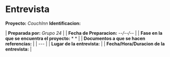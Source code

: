 # **Entrevista**

**Proyecto:** *CouchInn*
**Identificacion:** *<Numero>*

| **Preparada por:** *Grupo 24*                                                         |
| **Fecha de Preparacion:** *--/--/--*                                                  |
| **Fase en la que se encuentra el proyecto:** * <fase> *                               |
| **Documentos a que se hacen referencias:** *<documentos>*                             |
| ---                                                                                   |
| **Lugar de la entrevista:** *<un lugar>*                                              |
| **Fecha/Hora/Duracion de la entrevista:** *<texto>*                                   |

